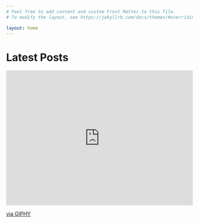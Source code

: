 ```yaml
---
# Feel free to add content and custom Front Matter to this file.
# To modify the layout, see https://jekyllrb.com/docs/themes/#overriding-theme-defaults

layout: home
---
```


<h1>Latest Posts</h1>

<div style="width:100%;height:0;padding-bottom:72%;position:relative;">
<iframe src="https://giphy.com/embed/ny7UCd6JETnmE" width="100%" height="100%" style="position:absolute" frameBorder="0" class="giphy-embed" allowFullScreen></iframe>
</div>
<p><a href="https://giphy.com/gifs/internet-college-class-ny7UCd6JETnmE">via GIPHY</a></p>